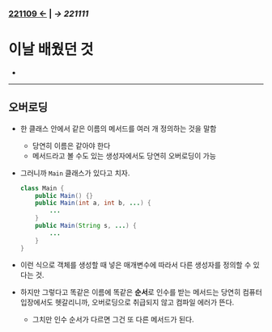 ﻿### [221109 ←](/221011-_JAVA/221109) | *→ 221111*<!--(/221011-_JAVA/221111/)-->

# 이날 배웠던 것

- 

---

## 오버로딩

- 한 클래스 안에서 같은 이름의 메서드를 여러 개 정의하는 것을 말함
    - 당연히 이름은 같아야 한다
    - 메서드라고 볼 수도 있는 생성자에서도 당연히 오버로딩이 가능
- 그러니까 `Main` 클래스가 있다고 치자.

    ```java
    class Main {
        public Main() {}
        public Main(int a, int b, ...) {
            ...
        }
        public Main(String s, ...) {
            ...
        }
    }
    ```

- 이런 식으로 객체를 생성할 때 넣은 매개변수에 따라서 다른 생성자를 정의할 수 있다는 것.
- 하지만 그렇다고 똑같은 이름에 똑같은 **순서**로 인수를 받는 메서드는 당연히 컴퓨터 입장에서도 헷갈리니까, 오버로딩으로 취급되지 않고 컴파일 에러가 뜬다.
    - 그치만 인수 순서가 다르면 그건 또 다른 메서드가 된다.